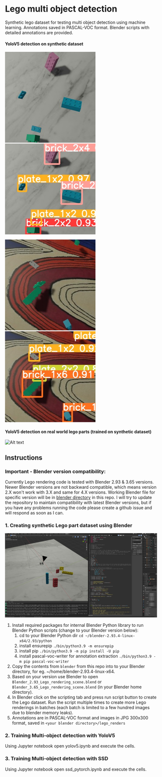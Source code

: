 # Lego multi object detection
Synthetic lego dataset for testing multi object detection using machine learning. Annotations saved in PASCAL-VOC format. 
Blender scripts with detailed annotations are provided.

#### YoloV5 detection on synthetic dataset

![Alt text](images/00707_1.jpg "00707_1")
![Alt text](images/00707.jpg "00707")

![Alt text](images/00724_1.jpg "00724_1")
![Alt text](images/00724.jpg "00724")


#### YoloV5 detection on real world lego parts (trained on synthetic dataset)
![Alt text](images/webcam1.gif "Lego")

#### 

## Instructions

### Important - Blender version compatibility: 
Currently Lego rendering code is tested with Blender 2.93 & 3.65 versions.
Newer Blender versions are not backward compatible, which means version 2.X won't work with 3.X and same for 4.X versions. Working Blender file for specific version will be in [blender directory](blender/)
 in this repo. I will try to update the repository to maintain compatibility with latest Blender versions, but if you have any problems running the code please create a github issue and will respond as soon as I can.

### 1. Creating synthetic Lego part dataset using Blender 

![Alt text](images/blender.jpg "Blender")

1. Install required packages for internal Blender Python library to run Blender Python scripts (change to your Blender version below):
	1. cd to your Blender Python dir `cd ~/blender-2.93.4-linux-x64/2.93/python`
	2. install ensurepip `./bin/python3.9 -m ensurepip`
	3. install pip `./bin/python3.9 -m pip install -U pip`
	4. install pascal-voc-writer for annotation extraction `./bin/python3.9 -m pip pascal-voc-writer`
2. Copy the contents from `blender` from this repo into to your Blender directory, for eg. ~/home/blender-2.93.4-linux-x64.
3. Based on your version use Blender to open `Blender_2.93_Lego_rendering_scene.blend` or `Blender_3.65_Lego_rendering_scene.blend` (in your Blender home directory).
4. In Blender click on the scripting tab and press run script button to create the Lego dataset. Run the script multiple times to create more Lego renderings in batches (each batch is limited to a few hundred images due to blender memory leaks).
5. Annotations are in PASCAL-VOC format and images in JPG 300x300 format, saved in `<your blender directory>/lego_renders`

### 2. Training Multi-object detection with YoloV5 

Using Jupyter notebook open yolov5.ipynb and execute the cells. 

### 3. Training Multi-object detection with SSD

Using Jupyter notebook open ssd_pytorch.ipynb and execute the cells. 


